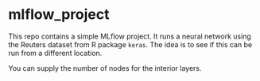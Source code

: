 # mlflow_project

This repo contains a simple MLflow project. It runs a neural network using the Reuters dataset from R package `keras`. The idea is to see if this can be run from a different location.

You can supply the number of nodes for the interior layers.


